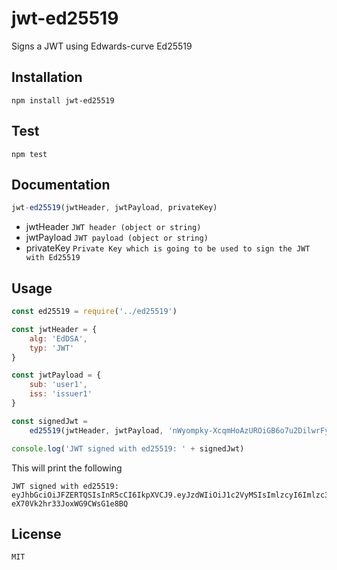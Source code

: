 # jwt-ed25519
Signs a JWT using Edwards-curve Ed25519

## Installation
~~~
npm install jwt-ed25519
~~~

## Test
~~~
npm test
~~~

## Documentation
~~~ javascript
jwt-ed25519(jwtHeader, jwtPayload, privateKey)
~~~
  * jwtHeader `JWT header (object or string)`
  * jwtPayload `JWT payload (object or string)`
  * privateKey `Private Key which is going to be used to sign the JWT with Ed25519`
  
## Usage
~~~ javascript
const ed25519 = require('../ed25519')

const jwtHeader = {
    alg: 'EdDSA',
    typ: 'JWT'
}

const jwtPayload = {
    sub: 'user1',
    iss: 'issuer1'
}

const signedJwt =
    ed25519(jwtHeader, jwtPayload, 'nWyompky-XcqmHoAzUROiGB6o7u2DilwrFy23C8coYM')

console.log('JWT signed with ed25519: ' + signedJwt)
~~~

This will print the following
~~~
JWT signed with ed25519: eyJhbGciOiJFZERTQSIsInR5cCI6IkpXVCJ9.eyJzdWIiOiJ1c2VyMSIsImlzcyI6Imlzc3VlcjEifQ.I9jOjFBpKAHzIwyAAOVTioi4YIEw3RIBAGNpW46ghI7pd5ssflWn1cXc62d-eX70Vk2hr33JoxWG9CWsG1e8BQ
~~~

## License
~~~
MIT
~~~